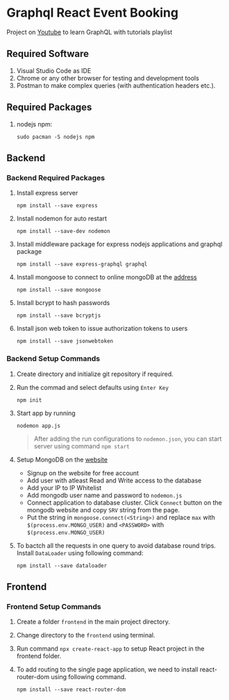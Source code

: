 # Graphql React Event Booking

Project on [Youtube](https://www.youtube.com/watch?v=yvEEeKMuxn0&list=PL55RiY5tL51rG1x02Yyj93iypUuHYXcB_&index=3&ab_channel=Academind) to learn GraphQL with tutorials playlist

## Required Software

1. Visual Studio Code as IDE
1. Chrome or any other browser for testing and development tools
1. Postman to make complex queries (with authentication headers etc.).

## Required Packages

1. nodejs npm:

    ```sudo pacman -S nodejs npm```

## Backend

### Backend Required Packages

1. Install express server

    ```npm install --save express```

1. Install nodemon for auto restart

    ```npm install --save-dev nodemon```

1. Install middleware package for express nodejs applications and graphql package

    ```npm install --save express-graphql graphql```

1. Install mongoose to connect to online mongoDB at the [address](www.mongodb.com)

    ```npm install --save mongoose```

1. Install bcrypt to hash passwords

    ```npm install --save bcryptjs```

1. Install json web token to issue authorization tokens to users

    ```npm install --save jsonwebtoken```

### Backend Setup Commands

1. Create directory and initialize git repository if required.

1. Run the commad and select defaults using ``Enter Key``

    ```npm init```

1. Start app by running

    ```nodemon app.js```

    > After adding the run configurations to ``nodemon.json``, you can start server using command ``npm start``

1. Setup MongoDB on the [website](www.mongodb.com)

    * Signup on the website for free account
    * Add user with atleast Read and Write access to the database
    * Add your IP to IP Whitelist
    * Add mongodb user name and password to ``nodemon.js``
    * Connect application to database cluster. Click ``Connect`` button on the mongodb website and copy `SRV` string from the page.
    * Put the string in ```mongoose.connect(<String>)``` and replace `max` with ``$(process.env.MONGO_USER)`` and `<PASSWORD>` with ``$(process.env.MONGO_USER)``

1. To bactch all the requests in one query to avoid database round trips. Install ``DataLoader`` using following command:

    ```npm install --save dataloader```

## Frontend

### Frontend Setup Commands

1. Create a folder ``frontend`` in the main project directory.

1. Change directory to the ``frontend`` using terminal.

1. Run command ```npx create-react-app``` to setup React project in the frontend folder.

1. To add routing to the single page application, we need to install react-router-dom using following command.

    ```npm install --save react-router-dom```